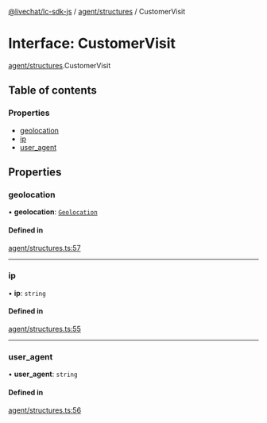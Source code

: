 [@livechat/lc-sdk-js](../README.md) / [agent/structures](../modules/agent_structures.md) / CustomerVisit

# Interface: CustomerVisit

[agent/structures](../modules/agent_structures.md).CustomerVisit

## Table of contents

### Properties

- [geolocation](agent_structures.CustomerVisit.md#geolocation)
- [ip](agent_structures.CustomerVisit.md#ip)
- [user\_agent](agent_structures.CustomerVisit.md#user_agent)

## Properties

### geolocation

• **geolocation**: [`Geolocation`](agent_structures.Geolocation.md)

#### Defined in

[agent/structures.ts:57](https://github.com/livechat/lc-sdk-js/blob/a3fdde0/src/agent/structures.ts#L57)

___

### ip

• **ip**: `string`

#### Defined in

[agent/structures.ts:55](https://github.com/livechat/lc-sdk-js/blob/a3fdde0/src/agent/structures.ts#L55)

___

### user\_agent

• **user\_agent**: `string`

#### Defined in

[agent/structures.ts:56](https://github.com/livechat/lc-sdk-js/blob/a3fdde0/src/agent/structures.ts#L56)
